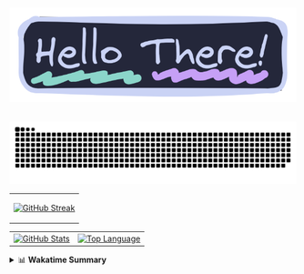 # <p align="center"><img src="images/welcome-text.png"></p>

![Snake animation](https://github.com/matt-ftw/matt-ftw/blob/output/github-contribution-grid-snake-dark.svg)

<div align="center">
<table>
<tr>
<td>

[![GitHub Streak](https://streak-stats.demolab.com?user=Matt-FTW&theme=catppuccin-macchiato)](https://git.io/streak-stats)

</td>
</tr>
</table>
</div>

<div align="center">
<table>
<tr>
<td><a href="#--------"><img height="137px" align="center" alt="GitHub Stats" src="https://github-readme-stats.vercel.app/api?username=Matt-FTW&count_private=true&show_icons=true&border_radius=5&include_all_commits=true&bg_color=24273a&text_color=cad3f5&icon_color=c6a0f6&title_color=8bd5ca"/></a></td>
<td><a href="#--------"><img height="137px" align="center" alt="Top Language" src="https://github-readme-stats.vercel.app/api/top-langs/?username=Matt-FTW&layout=compact&line_height=21&border_radius=5&bg_color=24273a&text_color=cad3f5&icon_color=c6a0f6&title_color=8bd5ca"/></a></td>
</tr>
</table>
</div>

<details>
<summary>📊 <b>Wakatime Summary</b></summary>
<div align="center">

<table>
<tr>
<img src="https://wakatime.com/share/@Matt_FTW/fc3c4180-ba92-4984-b4c2-19c7c3947f9a.svg">
</tr>
</table>
</div>
</details>
